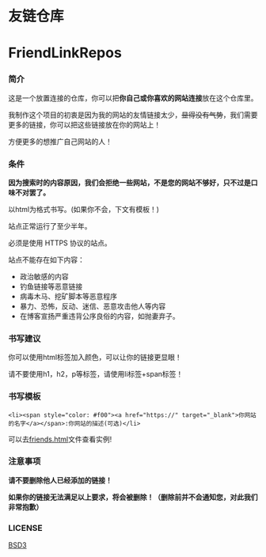 # 友链仓库
# FriendLinkRepos

### 简介

这是一个放置连接的仓库，你可以把**你自己或你喜欢的网站连接**放在这个仓库里。

我制作这个项目的初衷是因为我的网站的友情链接太少，~~显得没有气势~~，我们需要更多的链接，你可以把这些链接放在你的网站上！

方便更多的想推广自己网站的人！

### 条件

**因为搜索时的内容原因，我们会拒绝一些网站，不是您的网站不够好，只不过是口味不对罢了。**

以html为格式书写。(如果你不会，下文有模板！)

站点正常运行了至少半年。

必须是使用 HTTPS 协议的站点。

站点不能存在如下内容：

- 政治敏感的内容
- 钓鱼链接等恶意链接
- 病毒木马、挖矿脚本等恶意程序
- 暴力、恐怖，反动、迷信、恶意攻击他人等内容
- 在博客宣扬严重违背公序良俗的内容，如抛妻弃子。

### 书写建议

你可以使用html标签加入颜色，可以让你的链接更显眼！

请不要使用h1，h2，p等标签，请使用li标签+span标签！

### 书写模板

```
<li><span style="color: #f00"><a href="https://" target="_blank">你网站的名字</a></span>:你网站的描述(可选)</li>
```

可以去[friends.html](./friends.html)文件查看实例!

### 注意事项

**请不要删除他人已经添加的链接！**

**如果你的链接无法满足以上要求，将会被删除！（删除前并不会通知您，对此我们非常抱歉）**

### LICENSE
[BSD3](./LICENSE)
